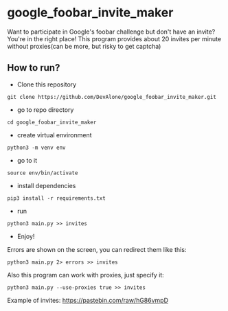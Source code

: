 # google_foobar_invite_maker

Want to participate in Google's foobar challenge but don't have
an invite? You're in the right place! This program provides about 20
invites per minute without proxies(can be more, but risky to
get captcha)

## How to run?

* Clone this repository

`git clone https://github.com/DevAlone/google_foobar_invite_maker.git`

* go to repo directory

`cd google_foobar_invite_maker`

* create virtual environment

`python3 -m venv env`

* go to it

`source env/bin/activate`

* install dependencies

`pip3 install -r requirements.txt`

* run

`python3 main.py >> invites`

* Enjoy!

Errors are shown on the screen, you can redirect them like this:

``python3 main.py 2> errors >> invites``

Also this program can work with proxies, just specify it:

`python3 main.py --use-proxies true >> invites`

Example of invites: https://pastebin.com/raw/hG86vmpD
